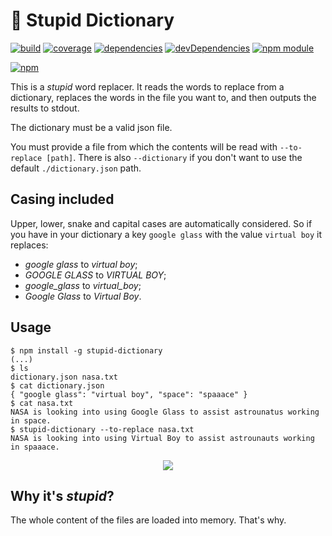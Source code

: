# :book: Stupid Dictionary

[![build](https://travis-ci.org/tallesl/stupid-dictionary.png)](https://travis-ci.org/tallesl/stupid-dictionary)
[![coverage](https://coveralls.io/repos/tallesl/stupid-dictionary/badge.png?branch=master)](https://coveralls.io/r/tallesl/stupid-dictionary?branch=master)
[![dependencies](https://david-dm.org/tallesl/stupid-dictionary.png)](https://david-dm.org/tallesl/stupid-dictionary)
[![devDependencies](https://david-dm.org/tallesl/stupid-dictionary/dev-status.png)](https://david-dm.org/tallesl/stupid-dictionary#info=devDependencies)
[![npm module](https://badge.fury.io/js/stupid-dictionary.png)](http://badge.fury.io/js/stupid-dictionary)

[![npm](https://nodei.co/npm/stupid-dictionary.png?mini=true)](https://nodei.co/npm/stupid-dictionary/)

This is a *stupid* word replacer.
It reads the words to replace from a dictionary, replaces the words in the file you want to, and then outputs the results to stdout.

The dictionary must be a valid json file.

You must provide a file from which the contents will be read with `--to-replace [path]`.
There is also `--dictionary` if you don't want to use the default `./dictionary.json` path.

## Casing included

Upper, lower, snake and capital cases are automatically considered.
So if you have in your dictionary a key `google glass` with the value `virtual boy` it replaces:

* *google glass* to *virtual boy*;
* *GOOGLE GLASS* to *VIRTUAL BOY*;
* *google_glass* to *virtual_boy*;
* *Google Glass* to *Virtual Boy*.

## Usage

```
$ npm install -g stupid-dictionary
(...)
$ ls
dictionary.json nasa.txt
$ cat dictionary.json
{ "google glass": "virtual boy", "space": "spaaace" }
$ cat nasa.txt
NASA is looking into using Google Glass to assist astrounatus working in space.
$ stupid-dictionary --to-replace nasa.txt
NASA is looking into using Virtual Boy to assist astrounauts working in spaaace.
```

<p align="center">
    <a href="http://xkcd.com/1288/">
        <img src="http://imgs.xkcd.com/comics/substitutions.png">
    </a>
</p>

## Why it's *stupid*?

The whole content of the files are loaded into memory. That's why.